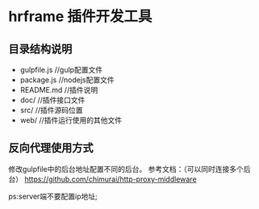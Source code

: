 # hrframe 插件开发工具

## 目录结构说明

+ gulpfile.js //gulp配置文件
+ package.js  //nodejs配置文件
+ README.md   //插件说明
+ doc/        //插件接口文件
+ src/        //插件源码位置
+ web/        //插件运行使用的其他文件


## 反向代理使用方式

修改gulpfile中的后台地址配置不同的后台。
参考文档：（可以同时连接多个后台）
https://github.com/chimurai/http-proxy-middleware

ps:server端不要配置ip地址;
